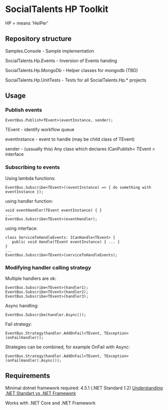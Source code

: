 # SocialTalents HP Toolkit
HP = means 'HelPer'
## Repository structure

Samples.Console - Sample implementation

SocialTalents.Hp.Events - Inversion of Events handing

SocialTalents.Hp.MongoDb - Helper classes for mongodb (TBD)

SocialTalents.Hp.UnitTests - Tests for all SocialTalents.Hp.* projects

## Usage

### Publish events

```EventBus.Publish<TEvent>(eventInstance, sender);```

TEvent - identify workflow queue

eventInstance - event to handle (may be child class of TEvent)

sender - (ussually this) Any class which declares ICanPublish< TEvent >  interface

### Subscribing to events

Using lambda functions:
```
EventBus.Subscribe<TEvent>((eventInstance) => { do something with eventInstance });
```

using handler function:
```
void eventHandler(TEvent eventInstance) { }
...
EventBus.Subscribe<TEvent>(eventHandler);
```
using interface:
```
class ServiceToHandleEvents: ICanHandle<TEvent> {
   public void Handle(TEvent eventInstance) { ... }
}
...
EventBus.Subscribe<TEvent>(serviceToHandleEvents);
```
### Modifying handler calling strategy

Multiple handlers are ok:
```
EventBus.Subscribe<TEvent>(handler1);
EventBus.Subscribe<TEvent>(handler2);
EventBus.Subscribe<TEvent>(handler3);
```
Async handling:
```
EventBus.Subscribe(handler.Async());
```
Fail strategy:
```
EventBus.Strategy(handler.AddOnFail<TEvent, TException>(onFailHandler));
```
Strategies can be combined, for example OnFail with Async:
```
EventBus.Strategy(handler.AddOnFail<TEvent, TException>(onFailHandler).Async());
```

## Requirements

Minimal dotnet framework required: 4.5.1 (.NET Standard 1.2) 
[Understanding .NET Standart vs .NET Framework](https://blogs.msdn.microsoft.com/dotnet/2016/09/26/introducing-net-standard/)

Works with .NET Core and .NET Framework